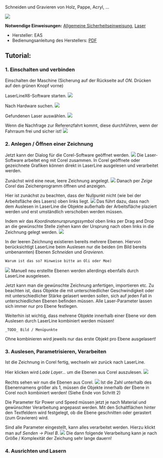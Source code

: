 Schneiden und Gravieren von Holz, Pappe, Acryl, ...

![](img_laser/photo_lasercutter_01.jpg)

**Notwendige Einweisungen:** [Allgemeine Sicherheitseinweisung](!de/Einweisungen_und_Regeln/index), [Laser](!de/Einweisungen_und_Regeln/Einweisung_Laser/index)

* Hersteller: EAS
* Bedienungsanleitung des Herstellers: [PDF](anleitung_laser.pdf)


## Tutorial:
### 1. Einschalten und verbinden
Einschalten der Maschine (Sicherung auf der Rückseite auf _ON_. Drücken auf den grünen Knopf vorne)

LaserLineX6-Software starten.
![](img_laser/laser01.PNG)

Nach Hardware suchen.
![](img_laser/laser02.PNG)

Gefundenen Laser auswählen.
![](img_laser/laser03.PNG)

Wenn die Nachfrage zur Referenzfahrt kommt, diese durchführen, wenn der Fahrraum frei und sicher ist!
![](img_laser/laser04.PNG)

### 2. Anlegen / Öffnen einer Zeichnung
Jetzt kann der Dialog für die Corel-Software geöffnet werden.
![](img_laser/laser05.PNG)
Die Laser-Software arbeitet eng mit Corel zusammen. In Corel geöffnete oder gezeichnete Grafiken können direkt in LaserLine ausgelesen und verarbeitet werden.

Zunächst wird eine neue, leere Zeichnung angelegt.
![](img_laser/laser06.PNG)
Danach per _Zeige Corel_ das Zeichenprogramm öffnen und anzeigen.

Hier ist zunächst zu beachten, dass der Nullpunkt nicht (wie bei der Arbeitsfläche des Lasers) oben links liegt.
![](img_laser/laser07.PNG)
Das führt dazu, dass nach dem Auslesen in LaserLine die Objekte außerhalb der Arbeitsfläche plaziert werden und erst umständlich verschoben werden müssen.

Indem wir das _Koordinatenursprungssymbol_ oben links per Drag and Drop an die gewünschte Stelle ziehen kann der Ursprung nach oben links in die Zeichnung gelegt werden.
![](img_laser/laser08.PNG)

In der leeren Zeichnung existieren bereits mehrere Ebenen. Hiervon berücksichtigt LaserLine beim Auslesen nur die beiden (im Bild bereits umbenannten) Ebenen _Schneiden_ und _Gravieren_.
```
Warum ist das so? Hinweise bitte an Oli oder Moe)
```
![](img_laser/laser09.PNG)
Manuell neu erstellte Ebenen werden allerdings ebenfalls durch LaserLine ausgelesen.

Jetzt kann man die gewünschte Zeichnung anfertigen, importieren etc.
Zu beachten ist, dass Objekte die mit unterschiedlicher Geschwindigkeit oder mit unterschiedlicher Stärke gelasert werden sollen, sich auf jeden Fall in unterschiedlichen Ebenen befinden müssen. Alle Laser-Parameter lassen sich immer nur pro Ebene festlegen.

Weiterhin ist wichtig, dass mehrene Objekte innerhalb einer Ebene vor dem Auslesen durch LaserLine kombiniert werden müssen!
```
_TODO_ Bild / Menüpunkte
```
Ohne kombinieren wird jeweils nur das erste Objekt pro Ebene ausgelasert!

### 3. Auslesen, Parametrisieren, Verarbeiten
Ist die Zeichnung in Corel fertig, wechseln wir zurück nach LaserLine.

Hier klicken wird _Lade Layer..._ um die Ebenen aus Corel auszulesen.
![](img_laser/laser10.PNG)

Rechts sehen wir nun die Ebenen aus Corel.
![](img_laser/laser11.PNG)
Ist die Zahl unterhalb des Ebenennamens größer als 1, müssen die Objekte innerhalb der Ebene in Corel noch kombiniert werden! (Siehe Ende von Schritt 2)

Die Parameter für Power und Speed müssen jetzt je nach Material und gewünschter Verarbeitung angepasst werden. Mit den Schaltflächen hinter den Textfeldern wird festgelegt, ob die Ebene geschnitten oder gerastert (zum Gravieren) wird.

Sind alle Parameter eingestellt, kann alles verarbeitet werden. Hierzu klickt man auf _Senden -> Pixel B_.
![](img_laser/laser12.PNG)
Die dann folgende Verarbeitung kann je nach Größe / Komplexität der Zeichung sehr lange dauern!

### 4. Ausrichten und Lasern
